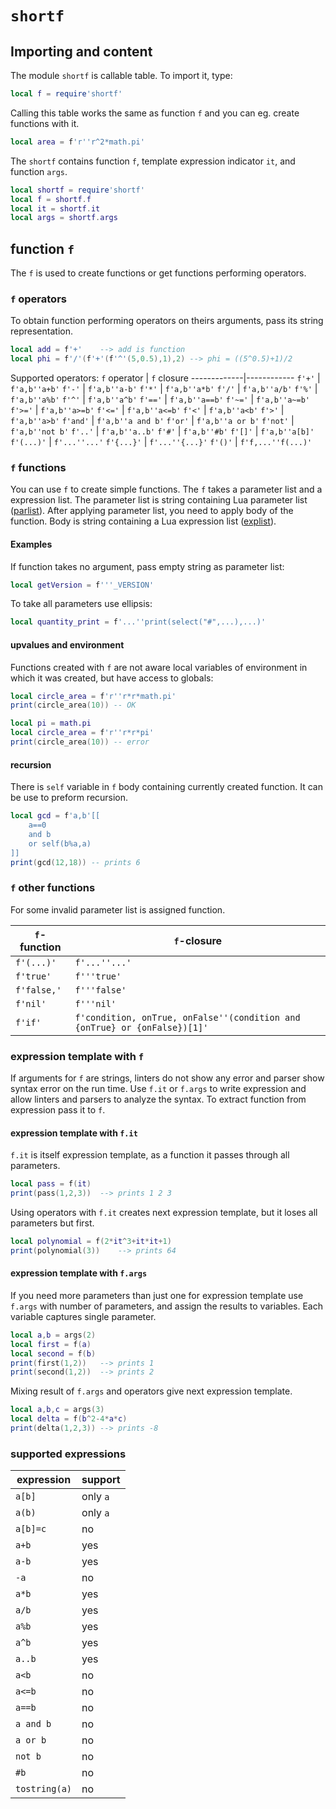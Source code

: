 `shortf`
========
Importing and content
---------------------
The module `shortf` is callable table. To import it, type:
```lua
local f = require'shortf'
```
Calling this table works the same as function `f` and you can eg. create functions with it.
```lua
local area = f'r''r^2*math.pi'
```
The `shortf` contains function `f`, template expression indicator `it`, and function `args`.
```lua
local shortf = require'shortf'
local f = shortf.f
local it = shortf.it
local args = shortf.args
```

function `f`
------------------
The `f` is used to create functions or get functions performing operators.

### `f` operators
To obtain function performing operators on theirs arguments, pass its string representation.
```lua
local add = f'+'	--> add is function
local phi = f'/'(f'+'(f'^'(5,0.5),1),2) --> phi = ((5^0.5)+1)/2
```
Supported operators:
`f` operator | `f` closure
-------------|------------
`f'+'`       | `f'a,b''a+b'`
`f'-'`       | `f'a,b''a-b'`
`f'*'`       | `f'a,b''a*b'`
`f'/'`       | `f'a,b''a/b'`
`f'%'`       | `f'a,b''a%b'`
`f'^'`       | `f'a,b''a^b'`
`f'=='`      | `f'a,b''a==b'`
`f'~='`      | `f'a,b''a~=b'`
`f'>='`      | `f'a,b''a>=b'`
`f'<='`      | `f'a,b''a<=b'`
`f'<'`       | `f'a,b''a<b'`
`f'>'`       | `f'a,b''a>b'`
`f'and'`     | `f'a,b''a and b'`
`f'or'`      | `f'a,b''a or b'`
`f'not'`     | `f'a,b''not b'`
`f'..'`      | `f'a,b''a..b'`
`f'#'`       | `f'a,b''#b'`
`f'[]'`      | `f'a,b''a[b]'`
`f'(...)'`   | `f'...''...'`
`f'{...}'`   | `f'...''{...}'`
`f'()'`      | `f'f,...''f(...)'`

### `f` functions
You can use `f` to create simple functions. The `f` takes a parameter list and a expression list. The parameter list is string containing Lua parameter list ([parlist](https://www.lua.org/manual/5.1/manual.html#8)). After applying parameter list, you need to apply body of the function. Body is string containing a Lua expression list ([explist](https://www.lua.org/manual/5.1/manual.html#8)).

#### Examples
If function takes no argument, pass empty string as parameter list:
```lua
local getVersion = f'''_VERSION'
```
To take all parameters use ellipsis:
```lua
local quantity_print = f'...''print(select("#",...),...)'
```

#### upvalues and environment
Functions created with `f` are not aware local variables of environment in which it was created, but have access to globals:
```lua
local circle_area = f'r''r*r*math.pi'
print(circle_area(10)) -- OK
```
```lua
local pi = math.pi
local circle_area = f'r''r*r*pi'
print(circle_area(10)) -- error
```

#### recursion
There is `self` variable in `f` body containing currently created function. It can be use to preform recursion.
```lua
local gcd = f'a,b'[[
	a==0
	and b
	or self(b%a,a)
]]
print(gcd(12,18)) -- prints 6
```
### `f` other functions
For some invalid parameter list is assigned function.

`f`-function | `f`-closure
-------------|------------
`f'(...)'`   |`f'...''...'`
`f'true'`    |`f'''true'`
`f'false,'`  |`f'''false'`
`f'nil'`     |`f'''nil'`
`f'if'`      |`f'condition, onTrue, onFalse''(condition and {onTrue} or {onFalse})[1]'`

### expression template with `f`
If arguments for `f` are strings, linters do not show any error and parser show syntax error on the run time. Use `f.it` or `f.args` to write expression and allow linters and parsers to analyze the syntax. To extract function from expression pass it to `f`.

#### expression template with `f.it`
`f.it` is itself expression template, as a function it passes through all parameters.
```lua
local pass = f(it)
print(pass(1,2,3))	--> prints 1 2 3
```
Using operators with `f.it` creates next expression template, but it loses all parameters but first.
```lua
local polynomial = f(2*it^3+it*it+1)
print(polynomial(3))	--> prints 64
```

#### expression template with `f.args`
If you need more parameters than just one for expression template use `f.args` with number of parameters, and assign the results to variables. Each variable captures single parameter.
```lua
local a,b = args(2)
local first = f(a)
local second = f(b)
print(first(1,2))	--> prints 1
print(second(1,2))	--> prints 2
```
Mixing result of `f.args` and operators give next expression template.
```lua
local a,b,c = args(3)
local delta = f(b^2-4*a*c)
print(delta(1,2,3))	--> prints -8
```
### supported expressions
expression    | support
--------------|--------
`a[b]`        | only `a`
`a(b)`        | only `a`
`a[b]=c`      | no
`a+b`         | yes
`a-b`         | yes
`-a`          | no
`a*b`         | yes
`a/b`         | yes
`a%b`         | yes
`a^b`         | yes
`a..b`        | yes
`a<b`         | no
`a<=b`        | no
`a==b`        | no
`a and b`     | no
`a or b`      | no
`not b`       | no
`#b`          | no
`tostring(a)` | no